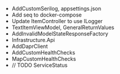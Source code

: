 * AddCustomSerilog, appsettings.json
* Add seq to docker-compose
* Update ItemController to use ILogger
* TextItemViewModel, GeneralReturnValues
* AddInvalidModelStateResponseFactory
* Infrastructure.Api
* AddDaprClient
* AddCustomHealthChecks
* MapCustomHealthChecks
* // TODO ServiceStatus